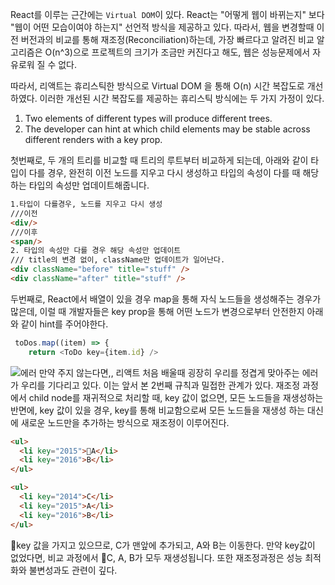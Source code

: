 React를 이루는 근간에는 `Virtual DOM`이 있다. React는 "어떻게 웹이 바뀌는지" 보다 "웹이 어떤 모습이여야 하는지" 선언적 방식을 제공하고 있다. 따라서, 웹을 변경할때 이전 버전과의 비교를 통해 재조정(Reconciliation)하는데, 가장 빠르다고 알려진 비교 알고리즘은 O(n^3)으로 프로젝트의 크기가 조금만 커진다고 해도, 웹은 성능문제에서 자유로워 질 수 없다.

따라서, 리액트는 휴리스틱한 방식으로 Virtual DOM 을 통해 O(n) 시간 복잡도로 개선하였다. 이러한 개선된 시간 복잡도를 제공하는 휴리스틱 방식에는 두 가지 가정이 있다.

>
1. Two elements of different types will produce different trees.
2. The developer can hint at which child elements may be stable across different renders with a key prop.

첫번째로, 
두 개의 트리를 비교할 때 트리의 루트부터 비교하게 되는데, 아래와 같이 타입이 다를 경우, 완전히 이전 노드를 지우고 다시 생성하고 타입의 속성이 다를 때 해당하는 타입의 속성만 업데이트해줍니다.
``` html
1.타입이 다를경우, 노드를 지우고 다시 생성 
///이전
<div/>
///이후
<span/>
2. 타입의 속성만 다를 경우 해당 속성만 업데이트
/// title의 변경 없이, className만 업데이트가 일어난다.
<div className="before" title="stuff" />
<div className="after" title="stuff" />
```

두번째로,
React에서 배열이 있을 경우 map을 통해 자식 노드들을 생성해주는 경우가 많은데, 이럴 때 개발자들은 key prop을 통해 어떤 노드가 변경으로부터 안전한지 아래와 같이 hint를 주어야한다.

```javascript
 toDos.map((item) => {
 	return <ToDo key={item.id} />

```

![에러](https://images.velog.io/images/woohobi/post/69a40172-2512-4a30-9f85-199d5cfd6e47/image.png)
만약 주지 않는다면,, 리액트 처음 배울때 굉장히 우리를 정겹게 맞아주는 에러가 우리를 기다리고 있다.
이는 앞서 본 2번째 규칙과 밀접한 관계가 있다. 재조정 과정에서 child node를 재귀적으로 처리할 때, key 값이 없으면, 모든 노드들을 재생성하는 반면에, key 값이 있을 경우, key를 통해 비교함으로써 모든 노드들을 재생성 하는 대신에 새로운 노드만을 추가하는 방식으로 재조정이 이루어진다.
```html
<ul>
  <li key="2015">A</li>
  <li key="2016">B</li>
</ul>

<ul>
  <li key="2014">C</li>
  <li key="2015">A</li>
  <li key="2016">B</li>
</ul>

```
key 값을 가지고 있으므로, C가 맨앞에 추가되고, A와 B는 이동한다. 만약 key값이 없었다면, 비교 과정에서 C, A, B가 모두 재생성됩니다. 또한 재조정과정은 성능 최적화와 불변성과도 관련이 깊다.
